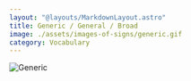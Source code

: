 ```yaml
---
layout: "@layouts/MarkdownLayout.astro"
title: Generic / General / Broad
image: ./assets/images-of-signs/generic.gif
category: Vocabulary
---
```


![Generic](@signs/generic.gif)
